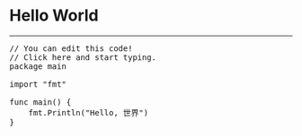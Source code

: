 # Hello World
---
<pre>
// You can edit this code!
// Click here and start typing.
package main

import "fmt"

func main() {
	fmt.Println("Hello, 世界")
}
</pre>

